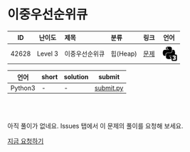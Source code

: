 # 이중우선순위큐

| ID | 난이도 | 제목 | 분류 | 링크 | 언어 |
| -- | ---- | :-- | :-- | --- | --- |
| 42628 | Level 3 | 이중우선순위큐 | 힙(Heap) | [문제](https://programmers.co.kr/learn/courses/30/lessons/42628) | [![python3](/assets/python3.svg)](submit.py) |

| 언어 | short | solution | submit |
| --- | ----- | -------- | ------ |
| Python3 | - | - | [submit.py](submit.py) |

<br>
<br>

아직 풀이가 없네요. Issues 탭에서 이 문제의 풀이를 요청해 보세요.

[지금 요청하기](https://github.com/yuneg11/Programmers-Solutions/issues/new?body=%2242628%3A+%EC%9D%B4%EC%A4%91%EC%9A%B0%EC%84%A0%EC%88%9C%EC%9C%84%ED%81%90%22+%EB%AC%B8%EC%A0%9C%EC%97%90+%EB%8C%80%ED%95%9C+%ED%92%80%EC%9D%B4%EB%A5%BC+%EC%9E%91%EC%84%B1%ED%95%B4+%EC%A3%BC%EC%84%B8%EC%9A%94%21%0A%ED%8A%B9%ED%9E%88+%EB%8B%A4%EC%9D%8C+%EB%82%B4%EC%9A%A9%EC%97%90+%EB%8C%80%ED%95%B4+%EC%84%A4%EB%AA%85%ED%95%B4+%EC%A3%BC%EC%84%B8%EC%9A%94.%0A+-+&title=%5B%ED%92%80%EC%9D%B4%EC%9A%94%EC%B2%AD%5D+42628+-+%EC%9D%B4%EC%A4%91%EC%9A%B0%EC%84%A0%EC%88%9C%EC%9C%84%ED%81%90&labels=Request)
